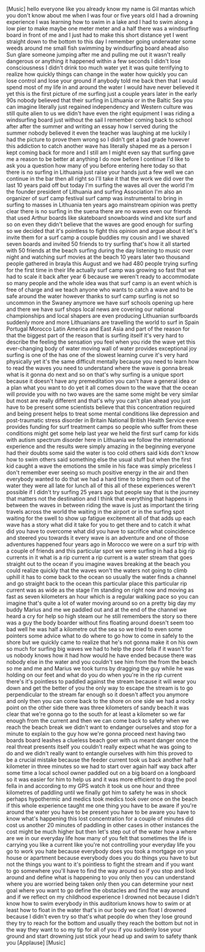 
[Music]
hello everyone like you already know my
name is Gil mantas which you don&#39;t know
about me
when I was four or five years old I had
a drowning experience I was learning how
to swim in a lake and I had to swim
along a low pier to make maybe one meter
meter and a half there was a windsurfing
board in front of me and I just had to
make this short distance yet I went
straight down to the bottom to this day
I remember going underwater some weeds
around me small fish swimming by
windsurfing board ahead also Sun glare
someone jumping after me and pulling me
out it wasn&#39;t really dangerous or
anything it happened within a few
seconds I didn&#39;t lose consciousness I
didn&#39;t drink too much water yet it was
quite terrifying to realize how quickly
things can change in the water how
quickly you can lose control and lose
your ground if anybody told me back then
that I would spend most of my life in
and around the water I would have never
believed it yet this is the first
picture of me surfing just a couple
years later in the early 90s nobody
believed that their surfing in Lithuania
or in the Baltic Sea you can imagine
literally just regained independency and
Western culture was still quite alien to
us
we didn&#39;t have even the right equipment
I was riding a windsurfing board just
without the sail I remember coming back
to school after after the summer and
writing an essay how I served during the
summer nobody believed it even the
teacher was laughing at me luckily I had
the picture to prove them wrong so I
didn&#39;t get a bad grade
however this addiction to catch another
wave has literally shaped me as a person
I kept coming back for more and I still
am I might even say that surfing gave me
a reason to be better at anything I do
now before I continue I&#39;d like to ask
you a question how many of you before
entering here today so that there is no
surfing in Lithuania just raise your
hands
just a few well we can continue in the
bar then all right so I&#39;ll take it that
the work we did over the last 10 years
paid off but today I&#39;m surfing the waves
all over the world I&#39;m the founder
president of Lithuania and surfing
Association
I&#39;m also an organizer of surf camp
festival surf camp was instrumental to
bring in surfing to masses in Lithuania
ten years ago mainstream opinion was
pretty clear there is no surfing in the
suena there are no waves even our
friends that used Arthur boards like
skateboard snowboards wind and kite surf
and so on even they didn&#39;t believe that
the waves are good enough for surfing so
we decided that it&#39;s pointless to fight
this opinion and argue about it let&#39;s
invite them for a surf camp a couple
buddies my cousin and I we shaved seven
boards and invited 50 friends to try
surfing that&#39;s how it all started with
50 friends at the beach surfing during
the day listening to music over night
and watching surf movies at the beach 10
years later two thousand people gathered
in brayla this August and we had 480
people trying surfing for the first time
in their life actually surf camp was
growing so fast that we had to scale it
back after year 6 because we weren&#39;t
ready to accommodate so many people and
the whole idea was that surf camp is an
event which is free of charge and we
teach anyone who wants to catch a wave
and to be safe around the water however
thanks to surf camp surfing is not so
uncommon in the Swaney anymore we have
surf schools opening up here and there
we have surf shops local news are
covering our national championships and
local shapers are even producing
Lithuanian surfboards suddenly more and
more Lithuanians are travelling the
world to surf in Spain Portugal Morocco
Latin America and East Asia and part of
the reason for that the biggest part of
the reason
that is surfing itself it&#39;s very hard to
describe the feeling the sensation you
feel when you ride the wave yet this
ever-changing body of water moving wall
of water provides exceptional joy
surfing is one of the has one of the
slowest learning curve it&#39;s very hard
physically yet it&#39;s the same difficult
mentally because you need to learn how
to read the waves you need to understand
where the wave is gonna break what is it
gonna do next and so on
that&#39;s why surfing is a unique sport
because it doesn&#39;t have any
premeditation you can&#39;t have a general
idea or a plan what you want to do yet
it all comes down to the wave that the
ocean will provide you with no two waves
are the same some might be very similar
but most are really different and that&#39;s
why you can&#39;t plan ahead you just have
to be present some scientists believe
that this concentration required and
being present helps to treat some mental
conditions like depression and
post-traumatic stress disorder in
Britain National British Health Service
even provides funding for surf treatment
camps so people who suffer from these
conditions might get some help last year
we held the first surf camp for kids
with autism spectrum disorder here in
Lithuania we follow the international
experience and the results were simply
amazing in the beginning everyone had
their doubts some said the water is too
cold others said kids don&#39;t know how to
swim others said something else the
usual stuff but when the first kid
caught a wave the emotions the smile in
his face was simply priceless I don&#39;t
remember ever seeing so much positive
energy in the air and then everybody
wanted to do that we had a hard time to
bring them out of the water they were
all late for lunch all of this all of
these experiences weren&#39;t possible if I
didn&#39;t try surfing 25 years ago but
people say that is the journey that
matters not the destination and
I think that everything that happens in
between the waves in between riding the
wave is just as important the tiring
travels across the world the waiting in
the airport or in the surfing spot
waiting for the swell to show up fatigue
excitement all of that adds up each wave
has a story what did it take for you to
get there and to catch it what did you
have to overcome what did you have to
sacrifice what coincidence and steered
you towards it every wave is an
adventure and one of those adventures
happened four years ago in Morocco we
were on a surf trip with a couple of
friends and this particular spot we were
surfing in had a big rip currents in it
what is a rip current a rip current is a
water stream that goes straight out to
the ocean
if you imagine waves breaking at the
beach you could realize quickly that the
waves won&#39;t the waters not going to
climb uphill it has to come back to the
ocean so usually the water finds a
channel and go straight back to the
ocean this particular place this
particular rip current was as wide as
the stage I&#39;m standing on right now and
moving as fast as seven kilometers an
hour which is a regular walking pace
so you can imagine that&#39;s quite a lot of
water moving around so on a pretty big
day my buddy Marius and me we paddled
out and at the end of the channel we
heard a cry for help so high steam our
he still remembers the story so there
was a guy the body boarder without fins
floating around doesn&#39;t seem too bad
well he was half a kilometre out the sea
so we tried to even some pointers some
advice what to do where to go how to
come in safely to the shore but we
quickly came to realize that he&#39;s not
gonna make it on his own so much for
surfing big waves we had to help the
poor fella
if it wasn&#39;t for us nobody knows how it
had how would he have ended because
there was nobody else in the water and
you couldn&#39;t see him from the from the
beach so me and me and Marius we took
turns by dragging the guy while he was
holding on our feet and what do you do
when you&#39;re in the rip current there&#39;s
it&#39;s pointless to paddled against the
stream because it will wear you down and
get the better of you the only way to
escape the stream is to go perpendicular
to the stream far enough so it doesn&#39;t
affect you anymore and only then you can
come back to the shore on one side we
had a rocky point on the other side
there was three kilometers of sandy
beach it was clear that we&#39;re gonna go
to the south for at least a kilometer so
we far enough from the current and then
we can come back to safety when we reach
the beach break we didn&#39;t want to
endanger ourselves and stop for a minute
to explain to the guy how we&#39;re gonna
proceed next having two boards board
leashes a clueless beach goer with us
meant danger once the real threat
presents itself you couldn&#39;t really
expect what he was going to do and we
didn&#39;t really want to entangle ourselves
with him this proved to be a crucial
mistake because the feeder current took
us back another half a kilometer in
three minutes so we had to start over
again half way back after some time a
local school owner paddled out on a big
board on a longboard so it was easier
for him to help us and it was more
efficient to drag the pool fella in and
according to my GPS watch it took us one
hour and three kilometres of paddling
until we finally got him to safety he
was in shock perhaps hypothermic and
medics took medics took over once on the
beach if this whole experience taught me
one thing you have to be aware if you&#39;re
around the water you have to be present
you have to be aware you have to know
what&#39;s happening this lost concentration
for a couple of minutes
did cost us another
20 minutes of paddling in other cases in
other instances the cost might be much
higher but then let&#39;s step out of the
water how a where are we in our everyday
life how many of you felt that sometimes
the life is carrying you like a current
like you&#39;re not controlling your
everyday life you go to work you hate
because everybody does you took a
mortgage on your house or apartment
because everybody does you do things you
have to but not the things you want to
it&#39;s pointless to fight the stream and
if you want to go somewhere you&#39;ll have
to find the way around so if you stop
and look around and define what is
happening to you only then you can
understand where you are worried being
taken only then you can determine your
next goal where you want to go define
the obstacles and find the way around
and if we reflect on my childhood
experience I drowned
not because I didn&#39;t know how to swim
everybody in this auditorium knows how
to swim or at least how to float in the
water that&#39;s in our body we can float I
drowned because I didn&#39;t even try so
that&#39;s what people do when they lose
ground they try to reach for the bottom
and usually they reach the bottom but
not in the way they want to so my tip
for all of you if you suddenly lose your
ground and start drowning just stick
your head up and swim to safety thank
you
[Applause]
[Music]
